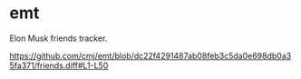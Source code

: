 # emt
Elon Musk friends tracker.

https://github.com/cmj/emt/blob/dc22f4291487ab08feb3c5da0e698db0a35fa371/friends.diff#L1-L50
